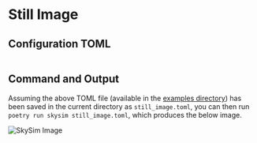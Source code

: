 # Still Image

## Configuration TOML

```{literalinclude} ../../../examples/still_image.toml
```

## Command and Output

Assuming the above TOML file (available in the [examples
directory](https://github.com/taiwithers/SkySim/tree/main/examples)) has been
saved in the current directory as
`still_image.toml`, you can then run `poetry run skysim still_image.toml`,
which produces the below image.

![SkySim Image](../_static/examples/still_image.png)

